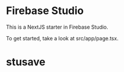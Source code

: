 # Firebase Studio

This is a NextJS starter in Firebase Studio.

To get started, take a look at src/app/page.tsx.
# stusave
